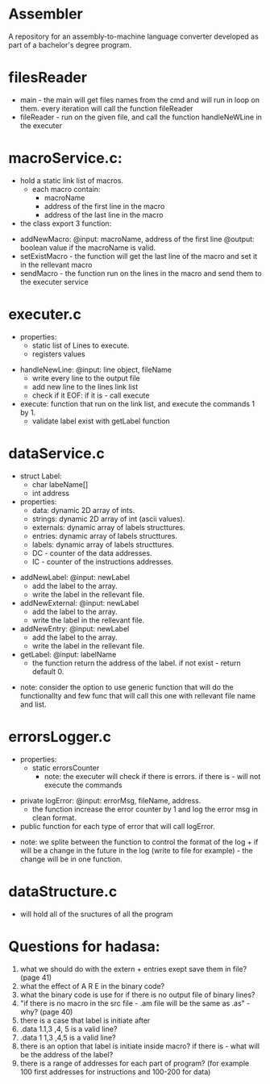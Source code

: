 # Assembler

A repository for an assembly-to-machine language converter developed as part of a bachelor's degree program.

# filesReader

- main - the main will get files names from the cmd and will run in loop on them. every iteration will call the function fileReader
- fileReader - run on the given file, and call the function handleNeWLine in the executer

# macroService.c:

- hold a static link list of macros.
  - each macro contain:
    - macroName
    - address of the first line in the macro
    - address of the last line in the macro
- the class export 3 function:

* addNewMacro:
  @input: macroName, address of the first line
  @output: boolean value if the macroName is valid.
* setExistMacro - the function will get the last line of the macro and set it in the rellevant macro
* sendMacro - the function run on the lines in the macro and send them to the executer service

# executer.c

- properties:
  - static list of Lines to execute.
  - registers values

* handleNewLine:
  @input: line object, fileName
  - write every line to the output file
  - add new line to the lines link list
  - check if it EOF: if it is - call execute
* execute: function that run on the link list, and execute the commands 1 by 1.
  - validate label exist with getLabel function

# dataService.c

- struct Label:
  - char labeName[]
  - int address
- properties:
  - data: dynamic 2D array of ints.
  - strings: dynamic 2D array of int (ascii values).
  - externals: dynamic array of labels structtures.
  - entries: dynamic array of labels structtures.
  - labels: dynamic array of labels structtures.
  - DC - counter of the data addresses.
  - IC - counter of the instructions addresses.

* addNewLabel:
  @input: newLabel
  - add the label to the array.
  - write the label in the rellevant file.
* addNewExternal:
  @input: newLabel
  - add the label to the array.
  - write the label in the rellevant file.
* addNewEntry:
  @input: newLabel
  - add the label to the array.
  - write the label in the rellevant file.
* getLabel:
  @input: labelName
  - the function return the address of the label. if not exist - return default 0.

- note: consider the option to use generic function that will do the functionallty and few func that will call this one with rellevant file name and list.

# errorsLogger.c

- properties:
  - static errorsCounter
    - note: the executer will check if there is errors. if there is - will not execute the commands

* private logError:
  @input: errorMsg, fileName, address.
  - the function increase the error counter by 1 and log the error msg in clean format.
* public function for each type of error that will call logError.

- note: we splite between the function to control the format of the log + if will be a change in the future in the log (write to file for example) - the change will be in one function.

# dataStructure.c

- will hold all of the sructures of all the program

# Questions for hadasa:

1. what we should do with the extern + entries exept save them in file? (page 41)
2. what the effect of A R E in the binary code?
3. what the binary code is use for if there is no output file of binary lines?
4. "if there is no macro in the src file - .am file will be the same as .as" - why? (page 40)
5. there is a case that label is initiate after
6. .data 1.1,3 ,4, 5 is a valid line?
7. .data 1 1,3 ,4,5 is a valid line?
8. there is an option that label is initiate inside macro? if there is - what will be the address of the label?
9. there is a range of addresses for each part of program? (for example 100 first addresses for instructions and 100-200 for data)
